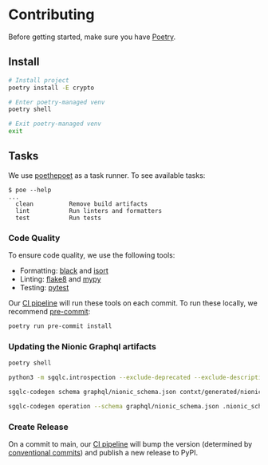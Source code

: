 # Contributing

Before getting started, make sure you have [Poetry](https://python-poetry.org/docs/#installation).

## Install

```sh
# Install project
poetry install -E crypto

# Enter poetry-managed venv
poetry shell

# Exit poetry-managed venv
exit
```

## Tasks

We use [poethepoet](https://github.com/nat-n/poethepoet) as a task runner. To see available tasks:

```console
$ poe --help
...
  clean          Remove build artifacts
  lint           Run linters and formatters
  test           Run tests
```

### Code Quality

To ensure code quality, we use the following tools:

- Formatting: [black](https://black.readthedocs.io/en/stable/) and [isort](https://isort.readthedocs.io/en/latest/)
- Linting: [flake8](http://flake8.pycqa.org/en/latest/) and [mypy](https://mypy.readthedocs.io/en/stable/)
- Testing: [pytest](https://docs.pytest.org/en/latest/)

Our [CI pipeline](.github/workflows/ci.yaml) will run these tools on each commit. To run these locally, we recommend [pre-commit](https://pre-commit.com/):

```sh
poetry run pre-commit install
```

### Updating the Nionic Graphql artifacts


```sh
poetry shell

python3 -m sgqlc.introspection --exclude-deprecated --exclude-description http://localhost:3000/graphql graphql/nionic_schema.json

sgqlc-codegen schema graphql/nionic_schema.json contxt/generated/nionic_schema.py

sgqlc-codegen operation --schema graphql/nionic_schema.json .nionic_schema contxt/generated/nionic_queries.py graphql/nionic_queries.graphql
```

### Create Release

On a commit to main, our [CI pipeline](.github/workflows/ci.yaml) will bump the version (determined by [conventional commits](https://www.conventionalcommits.org/)) and publish a new release to PyPI.
